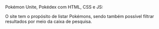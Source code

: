 Pokémon Unite, Pokédex com HTML, CSS e JS:

O site tem o propósito de listar Pokémons, 
sendo também possível filtrar resultados por meio da caixa de pesquisa.